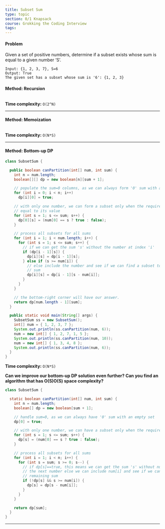 ```yaml
---
title: Subset Sum
type: topic
section: 0/1 Knapsack
course: Grokking the Coding Interview
tags:
---
```

#### Problem
Given a set of positive numbers, determine if a subset exists whose sum is equal to a given number ‘S’.
```
Input: {1, 2, 3, 7}, S=6
Output: True
The given set has a subset whose sum is '6': {1, 2, 3}
```

#### Method: Recursion
```java

```
**Time complexity:** `O(2^N)`

---
#### Method: Memoization
```java

```
**Time complexity:** `O(N*S)`

---
#### Method: Bottom-up DP
```java
class SubsetSum {

  public boolean canPartition(int[] num, int sum) {
    int n = num.length;
    boolean[][] dp = new boolean[n][sum + 1];

    // populate the sum=0 columns, as we can always form '0' sum with an empty set
    for (int i = 0; i < n; i++)
      dp[i][0] = true;

    // with only one number, we can form a subset only when the required sum is
    // equal to its value
    for (int s = 1; s <= sum; s++) {
      dp[0][s] = (num[0] == s ? true : false);
    }

    // process all subsets for all sums
    for (int i = 1; i < num.length; i++) {
      for (int s = 1; s <= sum; s++) {
        // if we can get the sum 's' without the number at index 'i'
        if (dp[i - 1][s]) {
          dp[i][s] = dp[i - 1][s];
        } else if (s >= num[i]) {
          // else include the number and see if we can find a subset to get the remaining
          // sum
          dp[i][s] = dp[i - 1][s - num[i]];
        }
      }
    }

    // the bottom-right corner will have our answer.
    return dp[num.length - 1][sum];
  }

  public static void main(String[] args) {
    SubsetSum ss = new SubsetSum();
    int[] num = { 1, 2, 3, 7 };
    System.out.println(ss.canPartition(num, 6));
    num = new int[] { 1, 2, 7, 1, 5 };
    System.out.println(ss.canPartition(num, 10));
    num = new int[] { 1, 3, 4, 8 };
    System.out.println(ss.canPartition(num, 6));
  }
}
```
**Time complexity:** `O(N*S)`

**Can we improve our bottom-up DP solution even further? Can you find an algorithm that has O(S)O(S) space complexity?**
```java
class SubsetSum {

  static boolean canPartition(int[] num, int sum) {
    int n = num.length;
    boolean[] dp = new boolean[sum + 1];

    // handle sum=0, as we can always have '0' sum with an empty set
    dp[0] = true;

    // with only one number, we can have a subset only when the required sum is equal to its value
    for (int s = 1; s <= sum; s++) {
      dp[s] = (num[0] == s ? true : false);
    }

    // process all subsets for all sums
    for (int i = 1; i < n; i++) {
      for (int s = sum; s >= 0; s--) {
        // if dp[s]==true, this means we can get the sum 's' without num[i], hence we can move on to
        // the next number else we can include num[i] and see if we can find a subset to get the
        // remaining sum
        if (!dp[s] && s >= num[i]) {
          dp[s] = dp[s - num[i]];
        }
      }
    }

    return dp[sum];
  }
}
```

---